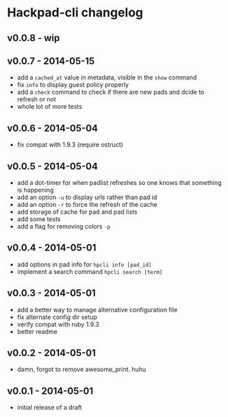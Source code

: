 Hackpad-cli changelog
==========================

v0.0.8 - wip
------------


v0.0.7 - 2014-05-15
-------------

- add a `cached_at` value in metadata, visible in the `show` command
- fix `info` to display guest policy properly
- add a `check` command to check if there are new pads and dcide to refresh or not
- whole lot of more tests

v0.0.6 - 2014-05-04
------------

- fix compat with 1.9.3 (require ostruct)

v0.0.5 - 2014-05-04
--------------------

- add a dot-timer for when padlist refreshes so one knows that something is happening
- add an option `-u` to display urls rather than pad id
- add an option `-r` to force the refresh of the cache
- add storage of cache for pad and pad lists
- add some tests
- add a flag for removing colors `-p`

v0.0.4 - 2014-05-01
--------------------

- add options in pad info for `hpcli info [pad_id]`
- implement a search command `hpcli search [term]`

v0.0.3 - 2014-05-01
--------------

- add a better way to manage alternative configuration file
- fix alternate config dir setup
- verify compat with ruby 1.9.3
- better readme

v0.0.2 - 2014-05-01
---------------

- damn, forgot to remove awesome_print. huhu

v0.0.1 - 2014-05-01
------------------------

- initial release of a draft
